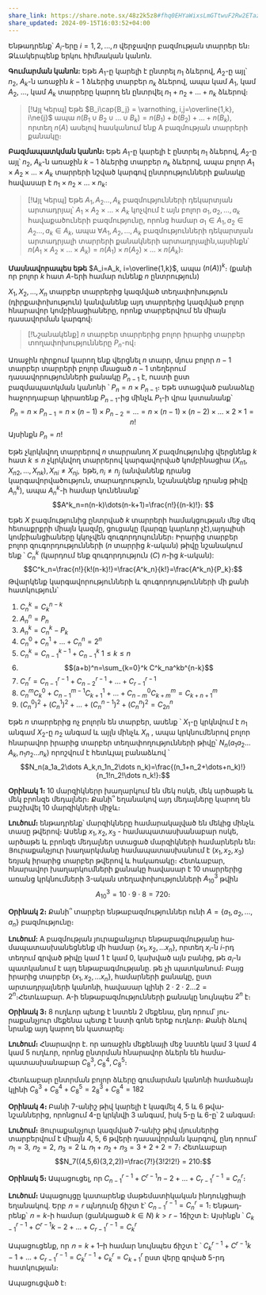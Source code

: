 ```yaml
---
share_link: https://share.note.sx/48z2k5z8#fhq0EHYaWixsLmGTtwuF2Rw2ETaz6de5sbLi0lqCc3g
share_updated: 2024-09-15T16:03:52+04:00
---
```


Ենթադրենք՝ $A_i$-երը $i=1,2,\dots,n$ վերջավոր բազմության տարրեր են։ Ձևակերպենք երկու հիմնական կանոն․

**Գումարման կանոն:** Եթե $A_1$-ը կարելի է ընտրել $n_1$ ձևերով, $A_2$-ը այլ՝ $n_2$, $A_k$-ն առաջին $k-1$ ձևերից տարբեր $n_k$ ձևերով, ապա կամ $A_1$, կամ $A_2$, $\dots$, կամ $A_k$ տարրերը կարող են ընտրվել $n_1+n_2+\dots+n_k$ ձևերով։

>[!Այլ Կերպ]
>Եթե $B_i\cap{B_j} = \varnothing, i,j=\overline{1,k}, i\ne{j}$  ապա $n(B_1\cup{B_2}\cup\dots\cup{B_k}) = n(B_1)+b(B_2)+\dots+n(B_k)$, որտեղ $n(A)$ ասելով հասկանում ենք A բազմության տարրերի քանակը։

**Բազմապատկման կանոն։** Եթե $A_1$-ը կարելի է ընտրել $n_1$ ձևերով, $A_2$-ը այլ՝ $n_2$, $A_k$-ն առաջին $k-1$ ձևերից տարբեր $n_k$ ձևերով, ապա բոլոր $A_1\times A_2\times\dots\times A_k$ տարրերի նշված կարգով ընտրությունների քանակը հավասար է $n_1\times n_2\times\dots\times n_k$։

>[!Այլ Կերպ]
>Եթե $A_1,A_2\dots,A_k$ բազմությունների դեկարտյան արտադրյալ՝ $A_1 \times A_2\times\dots\times A_k$ կոչվում է այն բոլոր $a_1,a_2,\dots,a_k$ հավաքածուների բազմությունը, որոնց համար $a_1\in{A_1},a_2\in{A_2}\dots,a_k\in{A_k}$, ապա $\forall A_1,A_2,\dots,A_k$ բազմությունների դեկարտյան արտադրյալի տարրերի քանակների արտադրյալին,այսինքն՝ $n(A_1 \times A_2\times\dots\times A_k)= n(A_1)\times n(A_2)\times\dots\times n(A_k)$։

**Մասնավորապես եթե** $A_i=A_k, i=\overline{1,k}$, ապա $(n(A))^k$։ (քանի որ բոլոր $k$ հատ $A$-երի համար ունենք $n$ ընտրություն)

$X_1,X_2,\dots,X_n$ տարբեր տարրերից կազմված տեղափոխություն (դիրքափոխություն) կանվանենք այդ տարրերից կազմված բոլոր հնարավոր կոմբինացիաները, որոնք տարբերվում են միայն դասավորման կարգով։

>[!Նշանակենք]
>$n$ տարբեր տարրերից բոլոր իրարից տարբեր տողափոխությունները $P_n$-ով։

Առաջին դիրքում կարող ենք վերցնել $n$ տարր, մյուս բոլոր $n-1$ տարբեր տարրերի բոլոր մնացած $n-1$ տեղերում դասավորությունների քանակը $P_{n-1}$ է, ուստի ըստ բազմապատկման կանոնի ՝ $P_n =n\times P_{n-1}$։ Եթե ստացված բանաձևը հաջորդաբար կիրառենք $P_{n-1}$-ից մինչև $P_1$-ի վրա կստանանք՝ $$P_n = n\times{P_{n-1}}=n\times{(n-1)}\times{P_{n-2}}=\dots=n\times(n-1)\times(n-2)\times\dots\times 2\times 1= n!$$
Այսինքն $P_n = n!$

Եթե չկրկնվող տարրերով $n$ տարրանող $X$ բազմությունից վերցնենք $k$ հատ $k\le n$ չկրկնվող տարրերով կարգավորված կոմբինացիա $(X_{n1}, X_{n2},\dots,X_{nk}), X_{ni} \ne X_{nj}, \text{ եթե}, n_i \ne n_j$ (անվանենք դրանց կարգավորվածություն, տարադրություն, նշանակենք դրանց թիվը $A^k_n$),  ապա $A^k_n$-ի համար կունենանք՝ 
$$A^k_n=n(n-k)\dots(n-k+1)=\frac{n!}{(n-k)!}։ $$

Եթե $X$ բազմությունից ընտրված $k$ տարրերի համակցության մեջ մեզ հետաքրքրի միայն կազմը, ցուցակը (կարգը կարևոր չէ),այդպիսի կոմբիանցիաները կկոչվեն զուգորդույուններ։ Իրարից տարբեր բոլոր զուգորդությունների ($n$ տարրից $k$-ական) թիվը նշանակում ենք ՝ $C^k_n$ (կարդում ենք զուգորդություն ($C$) $n$-ից $k$-ական):
$$C^k_n=\frac{n!}{k!(n-k)!}=\frac{A^k_n}{k!}=\frac{A^k_n}{P_k}։$$
Թվարկենք կարգավորությունների և զուգորդությունների մի քանի հատկություն՝

1. $C^k_n=C^{n-k}_k$
2. $A^n_n=P_n$
3. $A^k_n=C^k_n-P_k$
4. $C^0_n+C^1_n+\dots+C^n_n = 2^n$
5. $C^k_n=C^{k-1}_{n-1}+C^k_{n-1}$   $1\le k\le n$
6. $$(a+b)^n=\sum_{k=0}^k C^k_na^kb^{n-k}$$
7. $C^r_n=C^{r-1}_{n-1}+C^{r-1}_{n-2}+\dots+C^{r-1}_{r-1}$
8. $C^m_nC^0_k+C^{m-1}_{n-1}C^1_{k+1}+\dots+C^0_{n-m}C^m_{k+m}=C^m_{k+n+1}$
9. $(C^0_n)^2+(C^1_n)^2+\dots+(C^{n-1}_n)^2+(C^n_n)^2=C^n_{2n}$ 

Եթե $n$ տարրերից ոչ բոլորն են տարբեր, ասենք ՝ $X_1$-ը կրկնվում է $n_1$ անգամ $X_2$-ը $n_2$ անգամ և այլն մինչև $X_n$ , ապա կրկնումենրով բոլոր հնարավոր իրարից տարբեր տեղափողությունների թիվը՝ $N_n(a_1a_2\dots A_k,n_1n_2\dots n_k)$ որոշվում է հետևյալ բանաձևով ՝ $$N_n(a_1a_2\dots A_k,n_1n_2\dots n_k)=\frac{(n_1+n_2+\dots+n_k)!}{n_1!n_2!\dots n_k!}։$$

**Օրինակ 1։** 10 մարզիկներր խաղարկում են մեկ ոսկե, մեկ ար­ծաթե և մեկ բրոնզե մեդալներ։ Քանի՞ եղանակով այդ մեդալները կարող են բաշխվել 10 մարզիկների միջև։

**Լուծում։** ենթադրենք՝  մարզիկները համարակալված են մեկից մինչև տասը թվերով։ Ասենք $x_1,x_2,x_3$ - համապատասխանաբար ոսկե, արծաթե և բրոնզե մեդալներ ստացած մարզիկների համարներն են։ Յուրա­քանչյուր խաղարկմանը համապատասխանում է ($x_1,x_2,x_3$) եռյակ իրարից տարբեր թվերով և հակառակը։ Հետևաբար, հնարավոր խաղարկումների քանակը հավասար է 10 տարրերից առանց կրկնումների 3-ական տեղափոխությունների $A^3_{10}$ թվին
$$A^3_{10}=10\cdot9\cdot8=720։$$


**Օրինակ 2։** Քանի՞ տարբեր ենթաբազմություններ ունի $A=\{a_1,a_2,\dots,a_n\}$ բազմությունը։

**Լուծում:** A բազմության յուրաքանչյուր ենթաբազմությանը հա­մապատասխանեցնենք մի համար $\{x_1,x_2,\dots x_n\}$, որտեղ $x_i$-ն $i$-րդ տեղում գրված թիվը կամ 1 է կամ 0, կախված այն բանից, թե $a_i$-ն պատկանում է այդ ենթաբագմությանը. թե չի պատկանում։ Բայց իրարից տարբեր $\{x_1,x_2,\dots x_n\}$, համարների քանակը, ըստ արտադրյալների կանոնի, հավասար կլինի $2\cdot2\cdot2\dots2=2^n$։Հետևաբար. A-ի ենթաբազմությունների քանակը նույնպես $2^n$ է։

**Օրինակ 3։** 8 ուղևոր պետք է նստեն 2 մեքենա, ընդ որում՝ յու­րաքանչյուր մեքենա պետք է նստի գոնե երեք ուղևոր։ Քանի ձևով նրանք այդ կարող են կատարել։

**Լուծում։** Հնարավոր է. որ առաջին մեքենայի մեջ նստեն կամ 3 կամ 4 կամ 5 ուղևոր, որոնց ընտրման հնարավոր ձևերն են համա­պատասխանաբար $C^3_8,C^4_8,C^5_8$։

Հետևաբար ընտրման բոլոր ձևերը գումարման կանոնի համա­ձայն կլինի $C^3_8+C^4_8+C^5_8=2^3_8+C^4_8 = 182$

**Օրինակ 4։** Բանի 7-անիշ թիվ կարելի է կագմել 4, 5 և 6 թվա­նշաններից, որոնցում 4-ը կրկնվի 3 անգամ, իսկ 5-ը և 6-ը՝ 2 անգամ։

**Լուծում։** Յուրաքանչյուր կազմված 7-անիշ թիվ մյուսներից տարբերվում է միայն 4, 5, 6 թվերի դասավորման կարգով, ընդ որում՝ $ո_1=3$, $ո_2 =2$, $ո_3=2$ և $ո_1+ո_2+ո_3=3+2+2=7$։ Հետևաբար
$$N_7((4,5,6)(3,2,2))=\frac{7!}{3!2!2!} = 210։$$

**Օրինակ 5։** Ապացուցել, որ $C^{r-1}_{n-1}+C^{r-1}{n-2}+\dots+C^{r-1}_{r-1}=C^r_n$։

**Լուծում։** Ապացույցը կատարենք մաթեմատիկական ինդուկցիա­յի եղանակով. Երբ $ո=r$ պնդումը ճիշտ է՝ $C^{r-1}_{n-1}=C^r_n=1$։ Ենթադ­րենք՝ $ո=k$-ի համար (ցանկացած $k\in{N}$) $k\gt r-1$ճիշտ է։ Այսինքն ՝ $C^{r-1}_{k-1}+C^{r-1}{k-2}+\dots+C^{r-1}_{r-1}=C^r_k$

Ապացուցենք, որ $ո = k +1$–ի համար նույնպես ճիշտ է ՝ 
$C^{r-1}_{k}+C^{r-1}{k-1}+\dots+C^{r-1}_{r-1}=C^{r-1}_k+C^r_k=C^r_{k+1}$ ըստ վերը գրված 5-րդ հատկության։

Ապացուցված է։